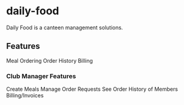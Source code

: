 # daily-food
Daily Food is a canteen management solutions.

## Features

Meal Ordering
Order History
Billing

### Club Manager Features
Create Meals
Manage Order Requests
See Order History of Members
Billing/Invoices
